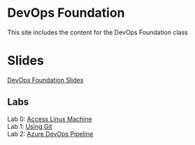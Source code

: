 # DevOps Foundation

This site includes the content for the DevOps Foundation class


# Slides
[DevOps Foundation Slides](content/DevOps-Foundation.pdf)  

## Labs
Lab 0: [Access Linux Machine](labs/lab-info.md)   
Lab 1: [Using Git](labs/git_history/)  
Lab 2: [Azure DevOps Pipeline](labs/azure-devops-pipeline)  

